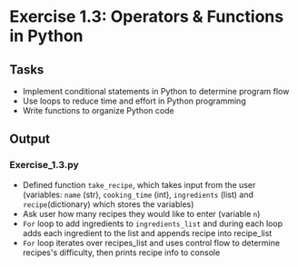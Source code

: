 # Exercise 1.3: Operators & Functions in Python

## Tasks
- Implement conditional statements in Python to determine program flow
- Use loops to reduce time and effort in Python programming
- Write functions to organize Python code

## Output
### Exercise_1.3.py
- Defined function `take_recipe`, which takes input from the user (variables: `name` (str), `cooking_time` (int), `ingredients` (list) and `recipe`(dictionary) which stores the variables)
- Ask user how many recipes they would like to enter (variable `n`)
- `For` loop to add ingredients to `ingredients_list` and during each loop adds each ingredient to the list and appends recipe into recipe_list
- `For` loop iterates over recipes_list and uses control flow to determine recipes's difficulty, then prints recipe info to console

